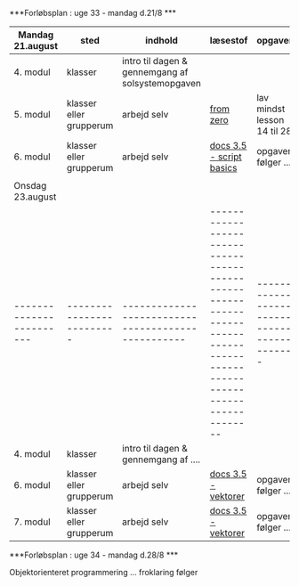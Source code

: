 ***Forløbsplan : uge 33 - mandag d.21/8 ***

| Mandag 21.august       | sted                    | indhold                                          | læsestof                                                                                                                 | opgaver                                   |
|------------------------|-------------------------|--------------------------------------------------|--------------------------------------------------------------------------------------------------------------------------|-------------------------------------------|
| 4. modul               | klasser                 | intro til dagen & gennemgang af solsystemopgaven |                                                                                                                          |                                           |
| 5. modul               | klasser eller grupperum | arbejd selv                                      | [from zero](https://gdquest.github.io/learn-gdscript/)                                                                   | lav mindst lesson 14 til 28               |
| 6. modul               | klasser eller grupperum | arbejd selv                                      | [docs 3.5 - script basics](https://docs.godotengine.org/en/3.5/getting_started/step_by_step/scripting_first_script.html) | opgaver følger ...                        |
|                        |                         |                                                  |                                                                                                                          |                                           |
| Onsdag 23.august       |                         |                                                  |                                                                                                                          |                                           |
|------------------------|-------------------------|--------------------------------------------------|--------------------------------------------------------------------------------------------------------------------------|-------------------------------------------|
| 4. modul               | klasser                 | intro til dagen & gennemgang af  ....            |                                                                                                                          |                                           |
| 6. modul               | klasser eller grupperum | arbejd selv                                      | [docs 3.5 - vektorer](https://docs.godotengine.org/en/stable/tutorials/math/vector_math.html#)                           | opgaver følger ...                        |
| 7. modul               | klasser eller grupperum | arbejd selv                                      | [docs 3.5 - vektorer](https://docs.godotengine.org/en/stable/tutorials/math/vector_math.html#)                           | opgaver følger ...                        |


***Forløbsplan : uge 34 - mandag d.28/8 ***

Objektorienteret programmering ... froklaring følger 


